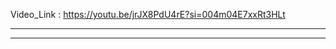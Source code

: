 
Video_Link : https://youtu.be/jrJX8PdU4rE?si=004m04E7xxRt3HLt

--------------------------------------------------------------------------



--------------------------------------------------------------------------